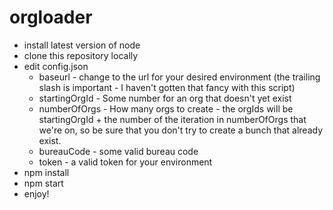# orgloader

  - install latest version of node
  - clone this repository locally
  - edit config.json
    - baseurl - change to the url for your desired environment (the trailing slash is important - I haven't gotten that fancy with this script)
    - startingOrgId - Some number for an org that doesn't yet exist
    - numberOfOrgs - How many orgs to create - the orgIds will be startingOrgId + the number of the iteration in numberOfOrgs that we're on, so be sure that you don't try to create a bunch that already exist.
    - bureauCode - some valid bureau code
    - token - a valid token for your environment
  - npm install
  - npm start
  - enjoy!
